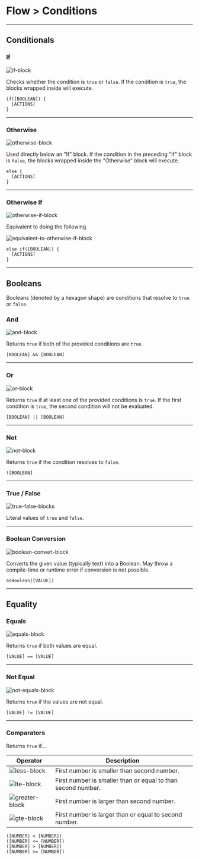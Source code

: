 # Flow > Conditions

***

## Conditionals

### If

![if-block](http://static.stencyl.com/pedia2/blocks/flow/flow_conditionals/If.png)

Checks whether the condition is `true` or `false`. If the condition is `true`, the blocks wrapped inside will execute.

```
if([BOOLEAN]) {
  [ACTIONS]
}
```

***

### Otherwise

![otherwise-block](http://static.stencyl.com/pedia2/blocks/flow/flow_conditionals/Otherwise.png)

Used directly below an "If" block. If the condition in the preceding "If" block is `false`, the blocks wrapped inside the "Otherwise" block will execute.

```
else {
  [ACTIONS]
}
```

***

### Otherwise If

![otherwise-if-block](http://static.stencyl.com/pedia2/blocks/flow/flow_conditionals/OtherwiseIf.png)

Equivalent to doing the following.

![equivalent-to-otherwise-if-block](http://static.stencyl.com/pedia2/blocks/flow/flow_conditionals/OtherwiseIf2.png)

```
else if([BOOLEAN]) {
  [ACTIONS]
}
```

***

## Booleans

Booleans (denoted by a hexagon shape) are conditions that resolve to `true` or `false`.

### And

![and-block](http://static.stencyl.com/pedia2/blocks/flow/flow_conditionals/And.png)

Returns `true` if both of the provided conditions are `true`.

```
[BOOLEAN] && [BOOLEAN]
```

***

### Or

![or-block](http://static.stencyl.com/pedia2/blocks/flow/flow_conditionals/Or.png)

Returns `true` if at least one of the provided conditions is `true`. If the first condition is `true`, the second condition will not be evaluated.

```
[BOOLEAN] || [BOOLEAN]
```

***

### Not

![not-block](http://static.stencyl.com/pedia2/blocks/flow/flow_conditionals/Not.png)

Returns `true` if the condition resolves to `false`.

```
![BOOLEAN]
```

***

### True / False

![true-false-blocks](http://static.stencyl.com/pedia2/blocks/flow/flow_conditionals/TrueFalse.png)

Literal values of `true` and `false`.

***

### Boolean Conversion

![boolean-convert-block](http://static.stencyl.com/pedia2/blocks/flow/flow_conditionals/BooConvert.png)

Converts the given value (typically text) into a Boolean. May throw a compile-time or runtime error if conversion is not possible.

```
asBoolean([VALUE])
```

***

## Equality

### Equals

![equals-block](http://static.stencyl.com/pedia2/blocks/flow/flow_conditionals/Equals.png)

Returns `true` if both values are equal.

```
[VALUE] == [VALUE]
```

***

### Not Equal

![not-equals-block](http://static.stencyl.com/pedia2/blocks/flow/flow_conditionals/EqualsNot.png)

Returns `true` if the values are not equal.

```
[VALUE] != [VALUE]
```

***

### Comparators

Returns `true` if...

Operator | Description
--- | ---
![less-block](http://static.stencyl.com/pedia2/blocks/numbers_text/compare/Less.png)|First number is smaller than second number.
![lte-block](http://static.stencyl.com/pedia2/blocks/numbers_text/compare/LessEqual.png)|First number is smaller than or equal to than second number.
![greater-block](http://static.stencyl.com/pedia2/blocks/numbers_text/compare/Greater.png)|First number is larger than second number.
![gte-block](http://static.stencyl.com/pedia2/blocks/numbers_text/compare/GreaterEqual.png)|First number is larger than or equal to second number.

```
([NUMBER] < [NUMBER])
([NUMBER] <= [NUMBER])
([NUMBER] > [NUMBER])
([NUMBER] >= [NUMBER])
```

